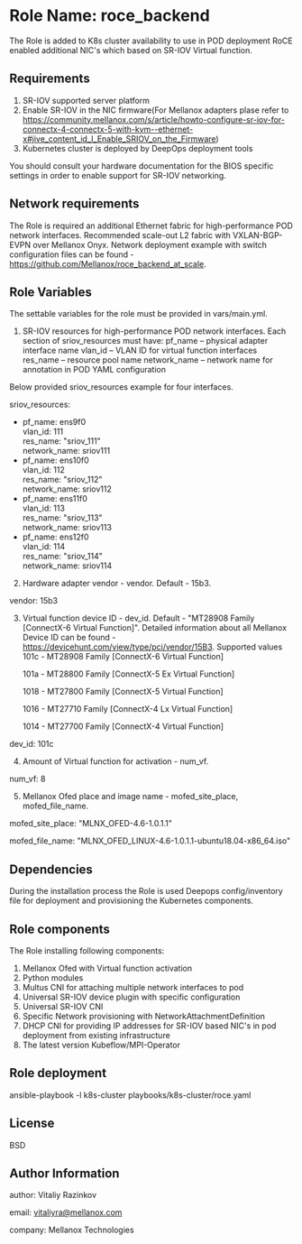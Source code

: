 Role Name: roce_backend
=======================

The Role is added to K8s cluster availability to use in POD deployment RoCE enabled additional NIC's which based on SR-IOV Virtual function.

Requirements
------------
1. SR-IOV supported server platform 
2. Enable SR-IOV in the NIC firmware(For Mellanox adapters plase refer to https://community.mellanox.com/s/article/howto-configure-sr-iov-for-connectx-4-connectx-5-with-kvm--ethernet-x#jive_content_id_I_Enable_SRIOV_on_the_Firmware)
3. Kubernetes cluster is deployed by DeepOps deployment tools 

You should consult your hardware documentation for the BIOS specific settings in order to enable support for SR-IOV networking.

Network requirements
-------------------
The Role is required an additional Ethernet fabric for high-performance POD network interfaces. Recommended scale-out L2 fabric with VXLAN-BGP-EVPN over Mellanox Onyx. Network deployment example with switch configuration files can be found - https://github.com/Mellanox/roce_backend_at_scale. 


Role Variables
--------------

The settable variables for the role must be provided in vars/main.yml.

1. SR-IOV resources for high-performance POD network interfaces.
Each section of sriov_resources must have: 
	pf_name – physical adapter interface name
	vlan_id – VLAN ID for virtual function interfaces
	res_name – resource pool name 
	network_name – network name for annotation in POD YAML configuration 

Below provided sriov_resources example for four interfaces.

sriov_resources:
  - pf_name: ens9f0  
    vlan_id: 111    
    res_name: "sriov_111"    
    network_name: sriov111    
  - pf_name: ens10f0  
    vlan_id: 112    
    res_name: "sriov_112"    
    network_name: sriov112    
  - pf_name: ens11f0  
    vlan_id: 113    
    res_name: "sriov_113"    
    network_name: sriov113    
  - pf_name: ens12f0  
    vlan_id: 114    
    res_name: "sriov_114"    
    network_name: sriov114    

2. Hardware adapter vendor - vendor. Default - 15b3.

vendor: 15b3

3. Virtual function device ID - dev_id. Default - "MT28908 Family [ConnectX-6 Virtual Function]". Detailed information about all Mellanox Device ID can be found - https://devicehunt.com/view/type/pci/vendor/15B3.
Supported values 
    101c - MT28908 Family [ConnectX-6 Virtual Function]
    
    101a - MT28800 Family [ConnectX-5 Ex Virtual Function]
    
    1018 - MT27800 Family [ConnectX-5 Virtual Function]   
    
    1016 - MT27710 Family [ConnectX-4 Lx Virtual Function]
    
    1014 - MT27700 Family [ConnectX-4 Virtual Function]

dev_id: 101c

4. Amount of Virtual function for activation - num_vf.

num_vf: 8

5. Mellanox Ofed place and image name - mofed_site_place, mofed_file_name.

mofed_site_place: "MLNX_OFED-4.6-1.0.1.1"

mofed_file_name: "MLNX_OFED_LINUX-4.6-1.0.1.1-ubuntu18.04-x86_64.iso"


Dependencies
------------

During the installation process the Role is used Deepops config/inventory file for deployment and provisioning the Kubernetes components. 

Role components 
---------------

The Role installing following components:
1. Mellanox Ofed with Virtual function activation
2. Python modules
3. Multus CNI for attaching multiple network interfaces to pod
4. Universal SR-IOV device plugin with specific configuration
5. Universal SR-IOV CNI 
6. Specific Network provisioning with NetworkAttachmentDefinition
7. DHCP CNI for providing IP addresses for SR-IOV based NIC's in pod deployment from existing infrastructure  
8. The latest version Kubeflow/MPI-Operator



Role deployment
---------------

ansible-playbook -l k8s-cluster playbooks/k8s-cluster/roce.yaml


License
-------

BSD

Author Information
------------------
author: Vitaliy Razinkov

email: vitaliyra@mellanox.com

company: Mellanox Technologies

